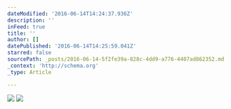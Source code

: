 ```yaml
---
dateModified: '2016-06-14T14:24:37.936Z'
description: ''
inFeed: true
title: ''
author: []
datePublished: '2016-06-14T14:25:59.041Z'
starred: false
sourcePath: _posts/2016-06-14-5f2fe39a-828c-4dd9-a776-4407ad862352.md
_context: 'http://schema.org'
_type: Article

---
```

![](https://the-grid-user-content.s3-us-west-2.amazonaws.com/15f24399-b729-44b4-abf0-90a02fb94eeb.jpg)
![](https://the-grid-user-content.s3-us-west-2.amazonaws.com/662a169d-4817-4631-8b9b-1a3934e54ca8.jpg)